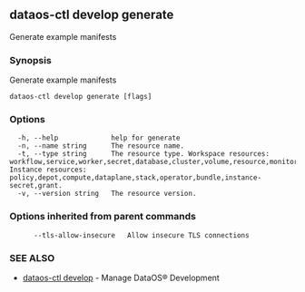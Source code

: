 ## dataos-ctl develop generate

Generate example manifests

### Synopsis

Generate example manifests

```
dataos-ctl develop generate [flags]
```

### Options

```
  -h, --help             help for generate
  -n, --name string      The resource name.
  -t, --type string      The resource type. Workspace resources: workflow,service,worker,secret,database,cluster,volume,resource,monitor,pager,lakehouse,lens. Instance resources: policy,depot,compute,dataplane,stack,operator,bundle,instance-secret,grant.
  -v, --version string   The resource version.
```

### Options inherited from parent commands

```
      --tls-allow-insecure   Allow insecure TLS connections
```

### SEE ALSO

* [dataos-ctl develop](dataos-ctl_develop.md)	 - Manage DataOS® Development

